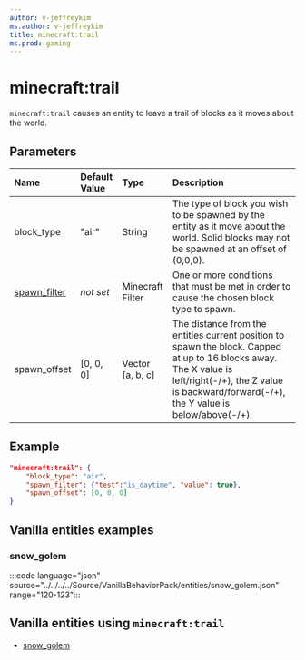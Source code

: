 ```yaml
---
author: v-jeffreykim
ms.author: v-jeffreykim
title: minecraft:trail
ms.prod: gaming
---
```


# minecraft:trail

`minecraft:trail` causes an entity to leave a trail of blocks as it moves about the world.

## Parameters

|Name |Default Value  |Type  |Description  |
|:----------|:----------|:----------|:----------|
| block_type| "air"| String| The type of block you wish to be spawned by the entity as it move about the world. Solid blocks may not be spawned at an offset of (0,0,0). |
| [spawn_filter](../FilterList.md)| *not set*| Minecraft Filter| One or more conditions that must be met in order to cause the chosen block type to spawn. |
| spawn_offset| [0, 0, 0]| Vector [a, b, c]| The distance from the entities current position to spawn the block. Capped at up to 16 blocks away. The X value is left/right(-/+), the Z value is backward/forward(-/+), the Y value is below/above(-/+). |

## Example

```json
"minecraft:trail": {
    "block_type": "air",
    "spawn_filter": {"test":"is_daytime", "value": true},
    "spawn_offset": [0, 0, 0]
}
```

## Vanilla entities examples

### snow_golem

:::code language="json" source="../../../../Source/VanillaBehaviorPack/entities/snow_golem.json" range="120-123":::

## Vanilla entities using `minecraft:trail`

- [snow_golem](../../../../Source/VanillaBehaviorPack_Snippets/entities/snow_golem.md)